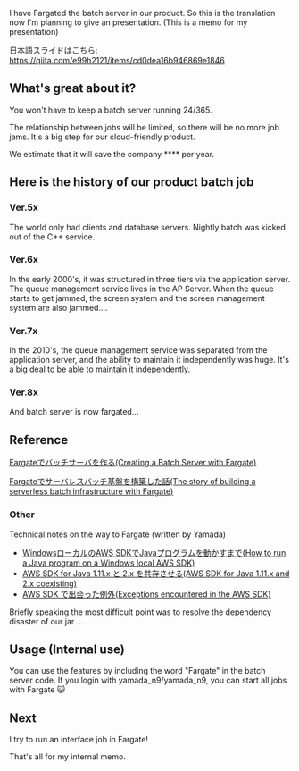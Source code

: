 I have Fargated the batch server in our product. So this is the translation now I'm planning to give an presentation. (This is a memo for my presentation)

日本語スライドはこちら: https://qiita.com/e99h2121/items/cd0dea16b946869e1846

## What's great about it?
You won't have to keep a batch server running 24/365.

The relationship between jobs will be limited, so there will be no more job jams.
It's a big step for our cloud-friendly product.

We estimate that it will save the company **** per year.

## Here is the history of our product batch job 

### Ver.5x
The world only had clients and database servers. Nightly batch was kicked out of the C++ service.

### Ver.6x
In the early 2000's, it was structured in three tiers via the application server. The queue management service lives in the AP Server. When the queue starts to get jammed, the screen system and the screen management system are also jammed....

### Ver.7x
In the 2010's, the queue management service was separated from the application server, and the ability to maintain it independently was huge. It's a big deal to be able to maintain it independently.

### Ver.8x
And batch server is now fargated...


## Reference 

[Fargateでバッチサーバを作る(Creating a Batch Server with Fargate)](https://qiita.com/fnaoto/items/d6523786daa128ddfe60)

[Fargateでサーバレスバッチ基盤を構築した話(The story of building a serverless batch infrastructure with Fargate)](https://engineer.crowdworks.jp/entry/2020/07/20/180014)


### Other
Technical notes on the way to Fargate (written by Yamada)

- [WindowsローカルのAWS SDKでJavaプログラムを動かすまで(How to run a Java program on a Windows local AWS SDK)](https://qiita.com/e99h2121/items/7b153c12f61470ffdf48)
- [AWS SDK for Java 1.11.x と 2.x を共存させる(AWS SDK for Java 1.11.x and 2.x coexisting)](https://qiita.com/e99h2121/items/2dd857fc5bc20796d691)
- [AWS SDK で出会った例外(Exceptions encountered in the AWS SDK)](https://qiita.com/e99h2121/items/21cd273ac3b880e6b6ab)

Briefly speaking the most difficult point was to resolve the dependency disaster of our jar ...

## Usage (Internal use)
You can use the features by including the word "Fargate" in the batch server code. If you login with yamada_n9/yamada_n9, you can start all jobs with Fargate :smiley_cat: 

## Next 
I try to run an interface job in Fargate!

That's all for my internal memo.

